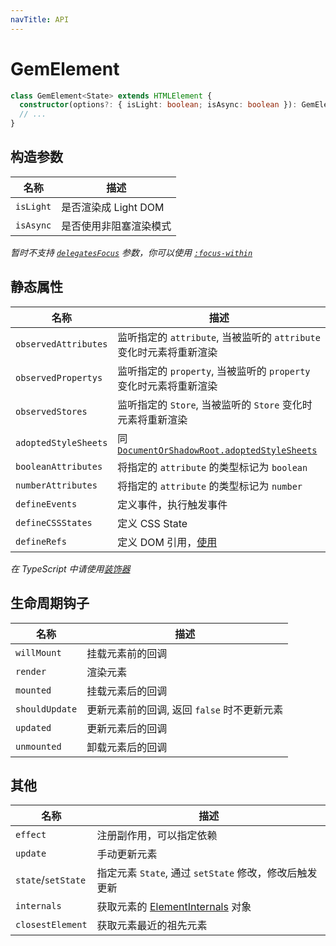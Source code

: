 ```yaml
---
navTitle: API
---
```


# GemElement

```ts
class GemElement<State> extends HTMLElement {
  constructor(options?: { isLight: boolean; isAsync: boolean }): GemElement;
  // ...
}
```

## 构造参数

| 名称      | 描述                   |
| --------- | ---------------------- |
| `isLight` | 是否渲染成 Light DOM   |
| `isAsync` | 是否使用非阻塞渲染模式 |

_暂时不支持 [`delegatesFocus`](https://developer.mozilla.org/en-US/docs/Web/API/Element/attachShadow) 参数，你可以使用 [`:focus-within`](https://developer.mozilla.org/en-US/docs/Web/CSS/:focus-within)_

## 静态属性

| 名称                 | 描述                                                                    |
| -------------------- | ----------------------------------------------------------------------- |
| `observedAttributes` | 监听指定的 `attribute`, 当被监听的 `attribute` 变化时元素将重新渲染     |
| `observedPropertys`  | 监听指定的 `property`, 当被监听的 `property` 变化时元素将重新渲染       |
| `observedStores`     | 监听指定的 `Store`, 当被监听的 `Store` 变化时元素将重新渲染             |
| `adoptedStyleSheets` | 同 [`DocumentOrShadowRoot.adoptedStyleSheets`][1]                       |
| `booleanAttributes`  | 将指定的 `attribute` 的类型标记为 `boolean`                             |
| `numberAttributes`   | 将指定的 `attribute` 的类型标记为 `number`                              |
| `defineEvents`       | 定义事件，执行触发事件                                                  |
| `defineCSSStates`    | 定义 CSS State                                                          |
| `defineRefs`         | 定义 DOM 引用，[使用](../001-guide/002-advance/002-gem-element-more.md) |

[1]: https://developer.mozilla.org/en-US/docs/Web/API/DocumentOrShadowRoot/adoptedStyleSheets

_在 TypeScript 中请使用[装饰器](./007-decorator.md)_

## 生命周期钩子

| 名称           | 描述                                        |
| -------------- | ------------------------------------------- |
| `willMount`    | 挂载元素前的回调                            |
| `render`       | 渲染元素                                    |
| `mounted`      | 挂载元素后的回调                            |
| `shouldUpdate` | 更新元素前的回调, 返回 `false` 时不更新元素 |
| `updated`      | 更新元素后的回调                            |
| `unmounted`    | 卸载元素后的回调                            |

## 其他

| 名称               | 描述                                                   |
| ------------------ | ------------------------------------------------------ |
| `effect`           | 注册副作用，可以指定依赖                               |
| `update`           | 手动更新元素                                           |
| `state`/`setState` | 指定元素 `State`, 通过 `setState` 修改，修改后触发更新 |
| `internals`        | 获取元素的 [ElementInternals][2] 对象                  |
| `closestElement`   | 获取元素最近的祖先元素                                 |

[2]: https://html.spec.whatwg.org/multipage/custom-elements.html#the-elementinternals-interface
